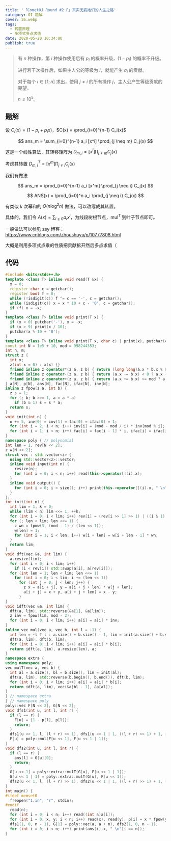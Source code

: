 ```yaml
---
title: '「CometOJ Round #2 F」真实无妄她们的人生之路'
category: OI 题解
cover: 36.webp
tags:
  - 转置原理
  - 多项式多点求值
date: 2020-05-20 10:34:00
publish: true
---
```


> 有 $n$ 种操作，第 $i$ 种操作使用后有 $p_i$ 的概率升级，$(1-p_i)$ 的概率不升级。
> 
> 进行若干次操作后，如果主人公的等级为 $i$，就能产生 $a_i$ 的贡献。
> 
> 对于每个 $i \in [1;n]$ 求出，使用 $j \neq i$ 的所有操作 $j$，主人公产生等级贡献的期望。
> 
> $n \leq 10^5$。

<!-- more -->

## 题解

设 $C_i(x) = (1 - p_i + p_i x)$，$C(x) = \prod_{i=0}^{n-1} C_i(x)$

$$
ans_m = \sum_{i=0}^{n-1} a_i [x^i] \prod_{j \neq m} C_j(x)
$$

这是一个线性算法，其转移矩阵为 $D_{m,i} = [x^i] \prod_{j \neq m} C_j(x)$

考虑其转置 $D^T_{m,i} = [x^m] \prod_{j \neq i} C_j(x)$

我们有做法

$$
ans_m = \prod_{i=0}^{n-1} a_i [x^m] \prod_{j \neq i} C_j(x)
$$

$$
ANS(x) = \prod_{i=0}^n a_i \prod_{j \neq i} C_j(x)
$$

有类似 $k$ 次幂和的 $O(n \log^2 n)$ 做法，可以改写成其转置。

具体的，我们令 $A(x) = \sum_{i \ge 0} a_i x^i$，为线段树根节点，$\operatorname{mul}^T$ 到叶子节点即可。

一般做法可以参见 zsy 博客：https://www.cnblogs.com/zhoushuyu/p/10777808.html

大概是利用多项式点乘的性质把贡献拆开然后多点求值（

## 代码

```cpp
#include <bits/stdc++.h>
template <class T> inline void read(T &x) {
  x = 0;
  register char c = getchar();
  register bool f = 0;
  while (!isdigit(c)) f ^= c == '-', c = getchar();
  while (isdigit(c)) x = x * 10 + c - '0', c = getchar();
  if (f) x = -x;
}
template <class T> inline void print(T x) {
  if (x < 0) putchar('-'), x = -x;
  if (x > 9) print(x / 10);
  putchar(x % 10 + '0');
}
template <class T> inline void print(T x, char c) { print(x), putchar(c); }
const int N = 1e5 + 10, mod = 998244353;
int n, m;
struct z {
  int x;
  z(int x = 0) : x(x) {}
  friend inline z operator*(z a, z b) { return (long long)a.x * b.x % mod; }
  friend inline z operator-(z a, z b) { return (a.x -= b.x) < 0 ? a.x + mod : a.x; }
  friend inline z operator+(z a, z b) { return (a.x += b.x) >= mod ? a.x - mod : a.x; }
} a[N], p[N], ans[N], fac[N], ifac[N], inv[N];
inline z fpow(z a, int b) {
  z s = 1;
  for (; b; b >>= 1, a = a * a)
    if (b & 1) s = s * a;
  return s;
}
void init(int n) {
  n += 5, inv[0] = inv[1] = fac[0] = ifac[0] = 1;
  for (int i = 2; i < n; i++) inv[i] = (mod - mod / i) * inv[mod % i];
  for (int i = 1; i < n; i++) fac[i] = fac[i - 1] * i, ifac[i] = ifac[i - 1] * inv[i];
}
namespace poly { // polynomial
int len = 1, rev[N << 2];
z w[N << 2];
struct vec : std::vector<z> {
  using std::vector<z>::vector;
  inline void input(int n) {
    resize(n);
    for (int i = 0; i < n; i++) read(this->operator[](i).x);
  }
  inline void output() {
    for (int i = 0; i < size(); i++) print(this->operator[](i).x, " \n"[i + 1 == size()]);
  }
};
int init(int n) {
  int lim = 1, k = 0;
  while (lim < n) lim <<= 1, ++k;
  for (int i = 0; i < lim; i++) rev[i] = (rev[i >> 1] >> 1) | ((i & 1) << (k - 1));
  for (; len < lim; len <<= 1) {
    z wn = fpow(3, (mod - 1) / (len << 1));
    w[len] = 1;
    for (int i = 1; i < len; i++) w[i + len] = w[i + len - 1] * wn;
  }
  return lim;
}
void dft(vec &a, int lim) {
  a.resize(lim);
  for (int i = 0; i < lim; i++)
    if (i < rev[i]) std::swap(a[i], a[rev[i]]);
  for (int len = 1; len < lim; len <<= 1)
    for (int i = 0; i < lim; i += (len << 1))
      for (int j = 0; j < len; j++) {
        z x = a[i + j], y = a[i + j + len] * w[j + len];
        a[i + j] = x + y, a[i + j + len] = x - y;
      }
}
void idft(vec &a, int lim) {
  dft(a, lim), std::reverse(&a[1], &a[lim]);
  z inv = fpow(lim, mod - 2);
  for (int i = 0; i < lim; i++) a[i] = a[i] * inv;
}
inline vec mul(vec a, vec b, int l = -1) {
  int len = ~l ? l : a.size() + b.size() - 1, lim = init(a.size() + b.size() - 1);
  dft(a, lim), dft(b, lim);
  for (int i = 0; i < lim; i++) a[i] = a[i] * b[i];
  return idft(a, lim), a.resize(len), a;
}
namespace extra {
using namespace poly;
vec mulT(vec a, vec b) {
  int al = a.size(), bl = b.size(), lim = init(al);
  dft(a, lim), std::reverse(b.begin(), b.end()), dft(b, lim);
  for (int i = 0; i < lim; i++) a[i] = a[i] * b[i];
  return idft(a, lim), vec(&a[bl - 1], &a[al]);
}
} // namespace extra
} // namespace poly
poly::vec F[N << 2], G[N << 2];
void dfs1(int u, int l, int r) {
  if (l == r) {
    F[u] = {1 - p[l], p[l]};
    return;
  }
  dfs1(u << 1, l, (l + r) >> 1), dfs1(u << 1 | 1, ((l + r) >> 1) + 1, r);
  F[u] = poly::mul(F[u << 1], F[u << 1 | 1]);
}
void dfs2(int u, int l, int r) {
  if (l == r) {
    ans[l] = G[u][0];
    return;
  }
  G[u << 1] = poly::extra::mulT(G[u], F[u << 1 | 1]);
  G[u << 1 | 1] = poly::extra::mulT(G[u], F[u << 1]);
  dfs2(u << 1, l, (l + r) >> 1), dfs2(u << 1 | 1, ((l + r) >> 1) + 1, r);
}
int main() {
#ifdef memset0
  freopen("1.in", "r", stdin);
#endif
  read(n);
  for (int i = 0; i < n; i++) read((int &)a[i]);
  for (int i = 0, x, y; i < n; i++) read(x), read(y), p[i] = x * fpow(y, mod - 2);
  dfs1(1, 0, n - 1), G[1] = poly::vec(a, a + n), dfs2(1, 0, n - 1);
  for (int i = 0; i < n; i++) print(ans[i].x, " \n"[i == n]);
}
```